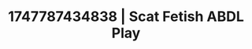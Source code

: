 ---
categories:
- Skin-to-skin fantasy
- ASMR tingles
- Lustful narration
- Artistic control
- Lace and desire
image: /assets/images/1747787434838.jpg
layout: post
seo:
  description: Featured content with sensual ABDL Play, Scat Fetish. HD images available.
  keywords: ABDL Play, Scat Fetish
  og_image: /assets/images/1747787434838.jpg
  schema_type: VisualArtwork
tags:
- '#1747787434838'
- Scat Fetish
- ABDL Play
title: 1747787434838 | Scat Fetish ABDL Play
---